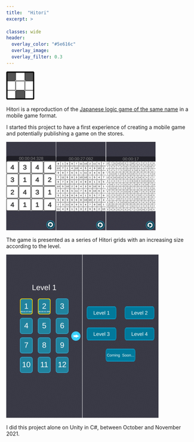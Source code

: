 ```yaml
---
title:  "Hitori"
excerpt: >
  
classes: wide
header:
  overlay_color: "#5e616c"
  overlay_image: 
  overlay_filter: 0.3
---
```


![](../assets/images/hitorilogo.png)

Hitori is a reproduction of the [Japanese logic game of the same name](https://fr.wikipedia.org/wiki/Hitori) in a mobile game format.

I started this project to have a first experience of creating a mobile game and potentially publishing a game on the stores.

![](../assets/images/hitori-grids.png)

The game is presented as a series of Hitori grids with an increasing size according to the level.

![](../assets/images/hitori-levels.png)

I did this project alone on Unity in C#, between October and November 2021.